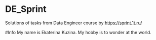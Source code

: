 # DE_Sprint
Solutions of tasks from Data Engineer course by https://sprint.1t.ru/

#Info
My name is Ekaterina Kuzina. My hobby is to wonder at the world.

